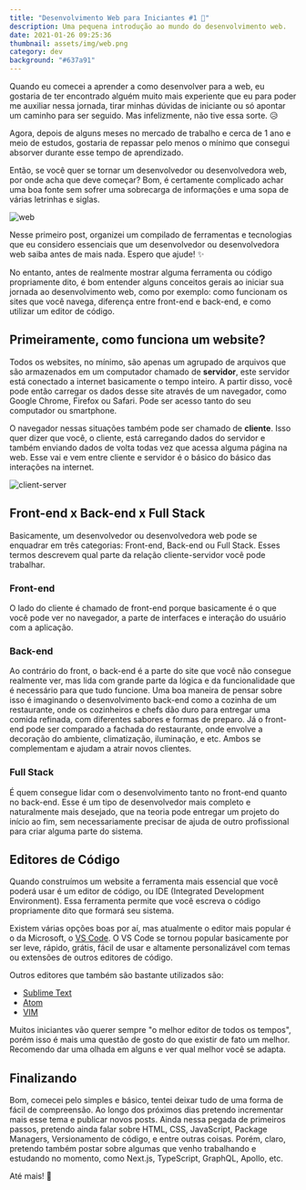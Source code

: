 ```yaml
---
title: "Desenvolvimento Web para Iniciantes #1 🚀"
description: Uma pequena introdução ao mundo do desenvolvimento web.
date: 2021-01-26 09:25:36
thumbnail: assets/img/web.png
category: dev
background: "#637a91"
---
```

Quando eu comecei a aprender a como desenvolver para a web, eu gostaria de ter encontrado alguém muito mais experiente que eu para poder me auxiliar nessa jornada, tirar minhas dúvidas de iniciante ou só apontar um caminho para ser seguido. Mas infelizmente, não tive essa sorte. 😥

Agora, depois de alguns meses no mercado de trabalho e cerca de 1 ano e meio de estudos, gostaria de repassar pelo menos o mínimo que consegui absorver durante esse tempo de aprendizado.

Então, se você quer se tornar um desenvolvedor ou desenvolvedora web, por onde acha que deve começar? Bom, é certamente complicado achar uma boa fonte sem sofrer uma sobrecarga de informações e uma sopa de várias letrinhas e siglas.

![web](https://res.cloudinary.com/ddi5agea1/image/upload/v1611672227/Blog%20Assets/web1_cygzgd.gif)

Nesse primeiro post, organizei um compilado de ferramentas e tecnologias que eu considero essenciais que um desenvolvedor ou desenvolvedora web saiba antes de mais nada. Espero que ajude! ✨

No entanto, antes de realmente mostrar alguma ferramenta ou código propriamente dito, é bom entender alguns conceitos gerais ao iniciar sua jornada ao desenvolvimento web, como por exemplo: como funcionam os sites que você navega, diferença entre front-end e back-end, e como utilizar um editor de código.


## Primeiramente, como funciona um website?
Todos os websites, no mínimo, são apenas um agrupado de arquivos que são armazenados em um computador chamado de **servidor**, este servidor está conectado a internet basicamente o tempo inteiro. A partir disso, você pode então carregar os dados desse site através de um navegador, como Google Chrome, Firefox ou Safari. Pode ser acesso tanto do seu computador ou smartphone.

O navegador nessas situações também pode ser chamado de **cliente**. Isso quer dizer que você, o cliente, está carregando dados do servidor e também enviando dados de volta todas vez que acessa alguma página na web. Esse vai e vem entre cliente e servidor é o básico do básico das interações na internet.

![client-server](https://res.cloudinary.com/ddi5agea1/image/upload/v1611674447/Blog%20Assets/client-server-2_cjbfhr.gif)

## Front-end x Back-end x Full Stack
Basicamente, um desenvolvedor ou desenvolvedora web pode se enquadrar em três categorias: Front-end, Back-end ou Full Stack. Esses termos descrevem qual parte da relação cliente-servidor você pode trabalhar.

### Front-end
O lado do cliente é chamado de front-end porque basicamente é o que você pode ver no navegador, a parte de interfaces e interação do usuário com a aplicação.

### Back-end
Ao contrário do front, o back-end é a parte do site que você não consegue realmente ver, mas lida com grande parte da lógica e da funcionalidade que é necessário para que tudo funcione. Uma boa maneira de pensar sobre isso é imaginando o desenvolvimento back-end como a cozinha de um restaurante, onde os cozinheiros e chefs dão duro para entregar uma comida refinada, com diferentes sabores e formas de preparo. Já o front-end pode ser comparado a fachada do restaurante, onde envolve a decoração do ambiente, climatização, iluminação, e etc. Ambos se complementam e ajudam a atrair novos clientes.

### Full Stack
É quem consegue lidar com o desenvolvimento tanto no front-end quanto no back-end.
Esse é um tipo de desenvolvedor mais completo e naturalmente mais desejado, que na teoria pode entregar um projeto do início ao fim, sem necessariamente precisar de ajuda de outro profissional para criar alguma parte do sistema.

## Editores de Código
Quando construímos um website a ferramenta mais essencial que você poderá usar é um editor de código, ou IDE (Integrated Development Environment). Essa ferramenta permite que você escreva o código propriamente dito que formará seu sistema. 

Existem várias opções boas por aí, mas atualmente o editor mais popular é o da Microsoft, o [VS Code](https://code.visualstudio.com/). O VS Code se tornou popular basicamente por ser leve, rápido, grátis, fácil de usar e altamente personalizável com temas ou extensões de outros editores de código.

Outros editores que também são bastante utilizados são:
- [Sublime Text](https://www.sublimetext.com/)
- [Atom](https://atom.io/)
- [VIM](https://www.vim.org/)

Muitos iniciantes vão querer sempre "o melhor editor de todos os tempos", porém isso é mais uma questão de gosto do que existir de fato um melhor. Recomendo dar uma olhada em alguns e ver qual melhor você se adapta.

## Finalizando
Bom, comecei pelo simples e básico, tentei deixar tudo de uma forma de fácil de compreensão. Ao longo dos próximos dias pretendo incrementar mais esse tema e publicar novos posts. Ainda nessa pegada de primeiros passos, pretendo ainda falar sobre HTML, CSS, JavaScript, Package Managers, Versionamento de código, e entre outras coisas. Porém, claro, pretendo também postar sobre algumas que venho trabalhando e estudando no momento, como Next.js, TypeScript, GraphQL, Apollo, etc.

Até mais! 👋